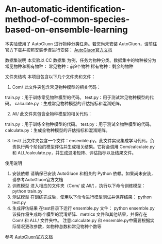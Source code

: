 # An-automatic-identification-method-of-common-species-based-on-ensemble-learning
本实验使用了 AutoGluon 进行物种分类任务。若您尚未安装 AutoGluon，请前往官方下载并按照安装步骤进行安装：
[AutoGluon官方文档](https://auto.gluon.ai/stable/index.html)

数据集说明
本实验以 CC 数据集 为例，任务为物种分类。数据集中的物种被分为常见物种和稀有物种：
常见物种：前9个物种
稀有物种：剩余的物种

文件夹结构
本项目包含以下几个文件夹和文件：
1. Com/
此文件夹包含常见物种模型的相关代码：

train.py：用于训练常见物种模型的代码。
test.py：用于测试常见物种模型的代码。
calculate.py：生成常见物种模型的评估指标和混淆矩阵。

2. All/
此文件夹包含全物种模型的相关代码：

train.py：用于训练全物种模型的代码。
test.py：用于测试全物种模型的代码。
calculate.py：生成全物种模型的评估指标和混淆矩阵。

3. test/
此文件夹包含一个文件：ensemble.py。此文件实现集成学习代码，负责执行两个阶段的模型评估并生成相关结果。它将会调用 Com/calculate.py 和 ALL/calculate.py，并生成混淆矩阵、评估指标以及结果文件。


使用说明
1. 安装依赖
请确保已安装 AutoGluon 和相关的 Python 依赖。如果尚未安装，请参考AutoGluon官方文档
2. 训练模型
进入相应的文件夹（Com/ 或 All/），执行以下命令训练模型：
python train.py
3. 测试模型
在训练完成后，使用以下命令进行模型测试并保存结果：
python test.py
4. 生成评估结果
在test目录下运行 ensemble.py 文件：
python ensemble.py
该操作将生成每个模型的混淆矩阵、metrics 文件和其他结果，并保存在 Com/ 和 ALL/ 文件夹中。
注意:calculate.py 和 ensemble.py中需要根据实际情况更改参数，如物种总数和常见物种个数等

参考
[AutoGluon官方文档](https://auto.gluon.ai/stable/index.html)
